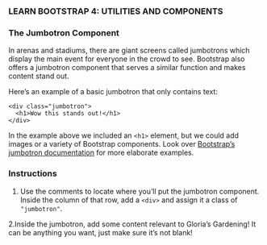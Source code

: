 ### LEARN BOOTSTRAP 4: UTILITIES AND COMPONENTS
### The Jumbotron Component
In arenas and stadiums, there are giant screens called jumbotrons which display the main event for everyone in the crowd to see. Bootstrap also offers a jumbotron component that serves a similar function and makes content stand out.

Here’s an example of a basic jumbotron that only contains text:

```
<div class="jumbotron">
  <h1>Wow this stands out!</h1>
</div>
```
In the example above we included an ```<h1>``` element, but we could add images or a variety of Bootstrap components. Look over [Bootstrap’s jumbotron documentation](https://getbootstrap.com/docs/4.2/components/jumbotron) for more elaborate examples.

### Instructions
1. Use the comments to locate where you’ll put the jumbotron component.
Inside the column of that row, add a ```<div>``` and assign it a class of ```"jumbotron"```.

2.Inside the jumbotron, add some content relevant to Gloria’s Gardening! It can be anything you want, just make sure it’s not blank!